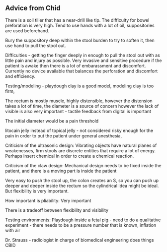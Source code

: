 ## Advice from Chid

There is a soil tiller that has a near-drill like tip. 
The difficulty for bowel preforation is very high.
Tend to use hands with a lot of oil, suppositories are used beforehand.

Bury the suppository deep within the stool burden to try to soften it,
then use hand to pull the stool out.

Difficulties - getting the finger deeply in enough to pull the stool out 
with as little pain and injury as possible. Very invasive and sensitive procedure
if the patient is awake then there is a lot of embarassment and discomfort.
Currently no device available that balances the perforation and discomfort and efficiency.

Testing/modeling - playdough clay is a good model, modeling clay is too firm, 

The rectum is mostly muscle, highly distensible, however the distension takes a lot of time, the diameter is a source of concern
however the lack of visible is also very important - tactile feedback from digital is important

The initial diameter would be a pain threshold 

litocain jelly instead of topical jelly - not considered risky enough for the pain in order to put the patient under
general anesthesia, 

Criticism of the ultrasonic design: Vibrating objects have natural planes of weakenesses, firm stools are discrete entities 
that require a lot of energy. Perhaps insert chemical in order to create a chemical reaction.

Criticism of the claw design: Mechanical design needs to be fixed inside the patient, and there is a moving part is inside the 
patient 

Very easy to push the stool up, the colon creates an S, so you can push up deeper and deeper inside the rectum
so the cylindrical idea might be ideal. But flexibility is very important. 

How important is pliability: Very important

There is a tradeoff between flexibility and visibility

Testing environments: Playdough inside a fetal pig - need to do a qualitative experiment - there needs to be a pressure 
number that is known, inflation with air

Dr. Strauss - radiologist in charge of biomedical engineering does things CBID




